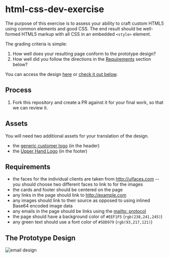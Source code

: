# html-css-dev-exercise
The purpose of this exercise is to assess your ability to craft custom HTML5 using common elements and good CSS. The end result should be well-formed HTML5 markup with all CSS in an embedded `<style>` element.

The grading criteria is simple:
1. How well does your resulting page conform to the prototype design?
2. How well did you follow the directions in the [Requirements](../tree/master#requirements) section below?

You can access the design [here](https://s3.amazonaws.com/upperhand-dev/dev-exercises/uh_newbookings.jpg) or [check it out below](..tree/master#the-prototype-design).

## Process
1. Fork this repository and create a PR against it for your final work, so that we can review it.

## Assets
You will need two additional assets for your translation of the design.
- the [generic customer logo](https://s3.amazonaws.com/upperhand-dev/dev-exercises/generic-logo.jpg) (in the header)
- the [Upper Hand Logo](https://s3.amazonaws.com/upperhand-dev/dev-exercises/UH_Logo_Web.png) (in the footer)

## Requirements
- the faces for the individual clients are taken from http://uifaces.com -- you should choose two different faces to link to for the images
- the cards and footer should be centered on the page
- any links in the page should link to http://example.com
- any images should link to their source as opposed to using inlined Base64 encoded image data
- any emails in the page should be links using the [mailto: protocol](https://msdn.microsoft.com/en-us/library/aa767737(v=vs.85).aspx)
- the page should have a background color of `#EEF1F5` (`rgb(238,241,245)`)
- any green text should use a font color of `#5DD979` (`rgb(93,217,121)`)

## The Prototype Design
![email design](https://s3.amazonaws.com/upperhand-dev/dev-exercises/uh_newbookings.jpg)
